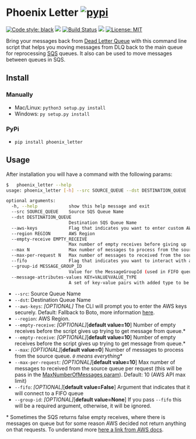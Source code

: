 # Phoenix Letter [![pypi](https://img.shields.io/pypi/v/phoenix_letter.svg)](https://pypi.org/project/phoenix-letter/)
[![Code style: black](https://img.shields.io/badge/code%20style-black-000000.svg)](https://github.com/psf/black)
![](https://img.shields.io/pypi/pyversions/phoenix_letter.svg) [![Build Status](https://github.com/renanvieira/phoenix-letter/actions/workflows/python-app.yml/badge.svg)](https://github.com/renanvieira/phoenix-letter/actions/workflows/python-app.yml) ![](coverage.svg) [![License: MIT](https://img.shields.io/badge/License-MIT-yellow.svg)](https://opensource.org/licenses/MIT) 
 
Bring your messages back from [Dead Letter Queue](https://en.wikipedia.org/wiki/Dead_letter_queue) with this command line script that helps you moving messages from DLQ back to the main queue for reprocessing [SQS](https://aws.amazon.com/sqs/?nc1=h_ls) queues. It also can be used to move messages between queues in SQS.

## Install
### Manually
- Mac/Linux: ```python3 setup.py install```
- Windows: ```py setup.py install```
### PyPi  
- `pip install phoenix_letter`

## Usage

After installation you will have a command with the following params:
```bash
$   phoenix_letter --help
usage: phoenix_letter [-h] --src SOURCE_QUEUE --dst DESTINATION_QUEUE [--aws-keys] --region REGION [--empty-receive EMPTY_RECEIVE] [--max N] [--max-per-request N]

optional arguments:
  -h, --help            show this help message and exit
  --src SOURCE_QUEUE    Source SQS Queue Name
  --dst DESTINATION_QUEUE
                        Destination SQS Queue Name
  --aws-keys            Flag that indicates you want to enter custom AWS keys.
  --region REGION       AWS Region
  --empty-receive EMPTY_RECEIVE
                        Max number of empty receives before giving up
  --max N               Max number of messages to process from the source queue.
  --max-per-request N   Max number of messages to received from the source queue per request (this will be pass in the MaxNumberOfMessages param). Default: 10 (AWS API max limit)
  --fifo                Flag that indicates you want to interact with a FIFO queue.
  --group-id MESSAGE_GROUP_ID
                        Value for the MessageGroupId (used in FIFO queues). Required if '--fifo' argument is passed. Default: NULL.
  --message-attributes-values KEY=VALUE%VALUE_TYPE
                        A set of key-value pairs with added type to be set on the processed message.
```

* `--src`: Source Queue Name
* `--dst`: Destination Queue Name
* `--aws-keys`: _[OPTIONAL]_ The CLI will prompt you to enter the AWS keys securely. Default: Fallback to Boto, more information [here](https://boto3.amazonaws.com/v1/documentation/api/latest/guide/configuration.html#configuring-credentials).
* `--region`: AWS Region.
* `--empty-receive`: _[OPTIONAL]_[**default value=10**] Number of empty receives before the script gives up trying to get message from queue.*
* `--empty-receive`: _[OPTIONAL]_[**default value=10**] Number of empty receives before the script gives up trying to get message from queue.*
* `--max`: _[OPTIONAL]_[**default value=0**] Number of messages to process from the source queue. _`0` means everything_*
* `--max-per-request`: _[OPTIONAL]_[**default value=10**] Max number of messages to received from the source queue per request (this will be pass in the [MaxNumberOfMessages param](https://docs.aws.amazon.com/AWSSimpleQueueService/latest/APIReference/API_ReceiveMessage.html#API_ReceiveMessage_RequestParameters)). Default: 10 (AWS API max limit)
* `--fifo`: _[OPTIONAL]_[**default value=False**] Argument that indicates that it will connect to a FIFO queue
* `--group-id`: _[OPTIONAL]_[**default value=None**] If you pass `--fifo` this will be a required argument, otherwise, it will be ignored.

\* Sometimes the SQS returns false empty receives, where there is messages on queue but for some reason AWS decided not 
return anything on that requests. To understand more [here a link from AWS docs](https://docs.aws.amazon.com/AWSSimpleQueueService/latest/SQSDeveloperGuide/sqs-long-polling.html).
